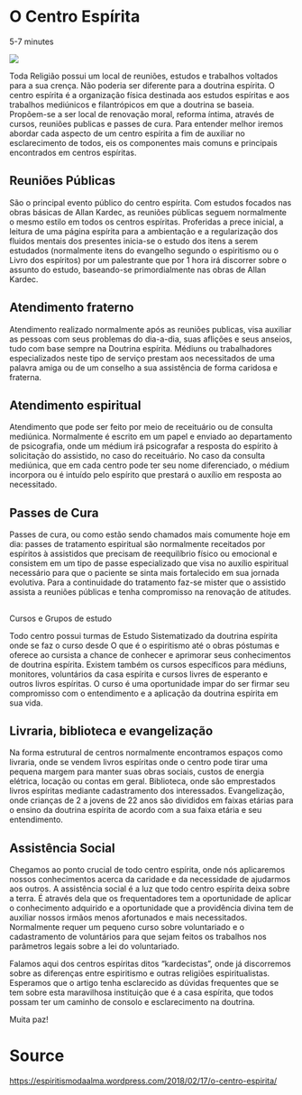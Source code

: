 # O Centro Espírita
5-7 minutes

![](https://espiritismodaalma.files.wordpress.com/2018/01/centro.jpg?w=700)

Toda Religião possui um local de reuniões, estudos e trabalhos voltados para a sua crença. Não poderia ser diferente para a doutrina espírita. O centro espírita é a organização física destinada aos estudos espíritas e aos trabalhos mediúnicos e filantrópicos em que a doutrina se baseia. Propõem-se a ser local de renovação moral, reforma íntima, através de cursos, reuniões publicas e passes de cura. Para entender melhor iremos abordar cada aspecto de um centro espírita a fim de auxiliar no esclarecimento de todos, eis os componentes mais comuns e principais encontrados em centros espíritas.

## Reuniões Públicas

São o principal evento público do centro espírita. Com estudos focados nas obras básicas de Allan Kardec, as reuniões públicas seguem normalmente o mesmo estilo em todos os centros espíritas. Proferidas a prece inicial, a leitura de uma página espírita para a ambientação e a regularização dos fluidos mentais dos presentes inicia-se o estudo dos itens a serem estudados (normalmente itens do evangelho segundo o espiritismo ou o Livro dos espíritos) por um palestrante que por 1 hora irá discorrer sobre o assunto do estudo, baseando-se primordialmente nas obras de Allan Kardec.

## Atendimento fraterno

Atendimento realizado normalmente após as reuniões publicas, visa auxiliar as pessoas com seus problemas do dia-a-dia, suas aflições e seus anseios, tudo com base sempre na Doutrina espírita. Médiuns ou trabalhadores especializados neste tipo de serviço prestam aos necessitados de uma palavra amiga ou de um conselho a sua assistência de forma caridosa e fraterna.

## Atendimento espiritual

Atendimento que pode ser feito por meio de receituário ou de consulta mediúnica. Normalmente é escrito em um papel e enviado ao departamento de psicografia, onde um médium irá psicografar a resposta do espírito à solicitação do assistido, no caso do receituário. No caso da consulta mediúnica, que em cada centro pode ter seu nome diferenciado, o médium incorpora ou é intuído pelo espírito que prestará o auxílio em resposta ao necessitado.

## Passes de Cura

Passes de cura, ou como estão sendo chamados mais comumente hoje em dia: passes de tratamento espiritual são normalmente receitados por espíritos à assistidos que precisam de reequilíbrio físico ou emocional e consistem em um tipo de passe especializado que visa no auxílio espiritual necessário para que o paciente se sinta mais fortalecido em sua jornada evolutiva. Para a continuidade do tratamento faz-se mister que o assistido assista a reuniões públicas e tenha compromisso na renovação de atitudes.
## 
Cursos e Grupos de estudo

Todo centro possui turmas de Estudo Sistematizado da doutrina espírita onde se faz o curso desde O que é o espiritismo até o obras póstumas e oferece ao cursista a chance de conhecer e aprimorar seus conhecimentos de doutrina espírita. Existem também os cursos específicos para médiuns, monitores, voluntários da casa espírita e cursos livres de esperanto e outros livros espíritas. O curso é uma oportunidade impar do ser firmar seu compromisso com o entendimento e a aplicação da doutrina espírita em sua vida.

## Livraria, biblioteca e evangelização

Na forma estrutural de centros normalmente encontramos espaços como livraria, onde se vendem livros espíritas onde o centro pode tirar uma pequena margem para manter suas obras sociais, custos de energia elétrica, locação ou contas em geral. Biblioteca, onde são emprestados livros espíritas mediante cadastramento dos interessados. Evangelização, onde crianças de 2 a jovens de 22 anos são divididos em faixas etárias para o ensino da doutrina espírita de acordo com a sua faixa etária e seu entendimento.

## Assistência Social

Chegamos ao ponto crucial de todo centro espírita, onde nós aplicaremos nossos conhecimentos acerca da caridade e da necessidade de ajudarmos aos outros. A assistência social é a luz que todo centro espírita deixa sobre a terra. É através dela que os frequentadores tem a oportunidade de aplicar o conhecimento adquirido e a oportunidade que a providência divina tem de auxiliar nossos irmãos menos afortunados e mais necessitados. Normalmente requer um pequeno curso sobre voluntariado e o cadastramento de voluntários para que sejam feitos os trabalhos nos parâmetros legais sobre a lei do voluntariado.

Falamos aqui dos centros espíritas ditos “kardecistas”, onde já discorremos sobre as diferenças entre espiritismo e outras religiões espiritualistas. Esperamos que o artigo tenha esclarecido as dúvidas frequentes que se tem sobre esta maravilhosa instituição que é a casa espírita, que todos possam ter um caminho de consolo e esclarecimento na doutrina.

Muita paz!

# Source
https://espiritismodaalma.wordpress.com/2018/02/17/o-centro-espirita/
